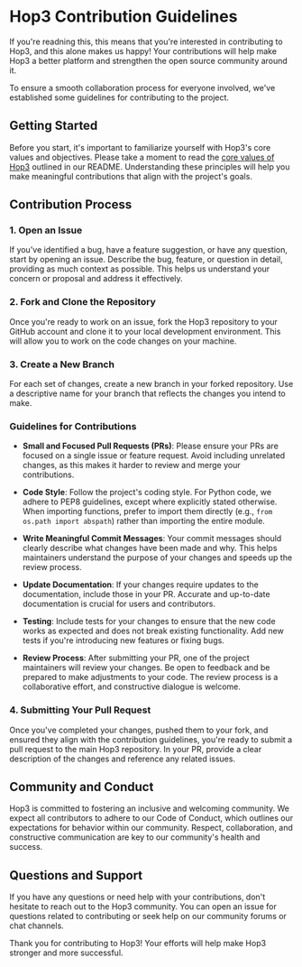 # Hop3 Contribution Guidelines

If you're readning this, this means that you're interested in contributing to Hop3, and this alone makes us happy! Your contributions will help make Hop3 a better platform and strengthen the open source community around it.

To ensure a smooth collaboration process for everyone involved, we've established some guidelines for contributing to the project.

## Getting Started

Before you start, it's important to familiarize yourself with Hop3's core values and objectives. Please take a moment to read the [core values of Hop3](../README.md#core-values) outlined in our README. Understanding these principles will help you make meaningful contributions that align with the project's goals.

## Contribution Process

### 1. Open an Issue

If you've identified a bug, have a feature suggestion, or have any question, start by opening an issue. Describe the bug, feature, or question in detail, providing as much context as possible. This helps us understand your concern or proposal and address it effectively.

### 2. Fork and Clone the Repository

Once you're ready to work on an issue, fork the Hop3 repository to your GitHub account and clone it to your local development environment. This will allow you to work on the code changes on your machine.

### 3. Create a New Branch

For each set of changes, create a new branch in your forked repository. Use a descriptive name for your branch that reflects the changes you intend to make.

### Guidelines for Contributions

- **Small and Focused Pull Requests (PRs)**: Please ensure your PRs are focused on a single issue or feature request. Avoid including unrelated changes, as this makes it harder to review and merge your contributions.

- **Code Style**: Follow the project's coding style. For Python code, we adhere to PEP8 guidelines, except where explicitly stated otherwise. When importing functions, prefer to import them directly (e.g., `from os.path import abspath`) rather than importing the entire module.

- **Write Meaningful Commit Messages**: Your commit messages should clearly describe what changes have been made and why. This helps maintainers understand the purpose of your changes and speeds up the review process.

- **Update Documentation**: If your changes require updates to the documentation, include those in your PR. Accurate and up-to-date documentation is crucial for users and contributors.

- **Testing**: Include tests for your changes to ensure that the new code works as expected and does not break existing functionality. Add new tests if you're introducing new features or fixing bugs.

- **Review Process**: After submitting your PR, one of the project maintainers will review your changes. Be open to feedback and be prepared to make adjustments to your code. The review process is a collaborative effort, and constructive dialogue is welcome.

### 4. Submitting Your Pull Request

Once you've completed your changes, pushed them to your fork, and ensured they align with the contribution guidelines, you're ready to submit a pull request to the main Hop3 repository. In your PR, provide a clear description of the changes and reference any related issues.

## Community and Conduct

Hop3 is committed to fostering an inclusive and welcoming community. We expect all contributors to adhere to our Code of Conduct, which outlines our expectations for behavior within our community. Respect, collaboration, and constructive communication are key to our community's health and success.

## Questions and Support

If you have any questions or need help with your contributions, don't hesitate to reach out to the Hop3 community. You can open an issue for questions related to contributing or seek help on our community forums or chat channels.

Thank you for contributing to Hop3! Your efforts will help make Hop3 stronger and more successful.
